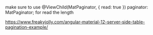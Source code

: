 make sure to use @ViewChild(MatPaginator, { read: true }) paginator: MatPaginator;
for read the length

https://www.freakyjolly.com/angular-material-12-server-side-table-pagination-example/
